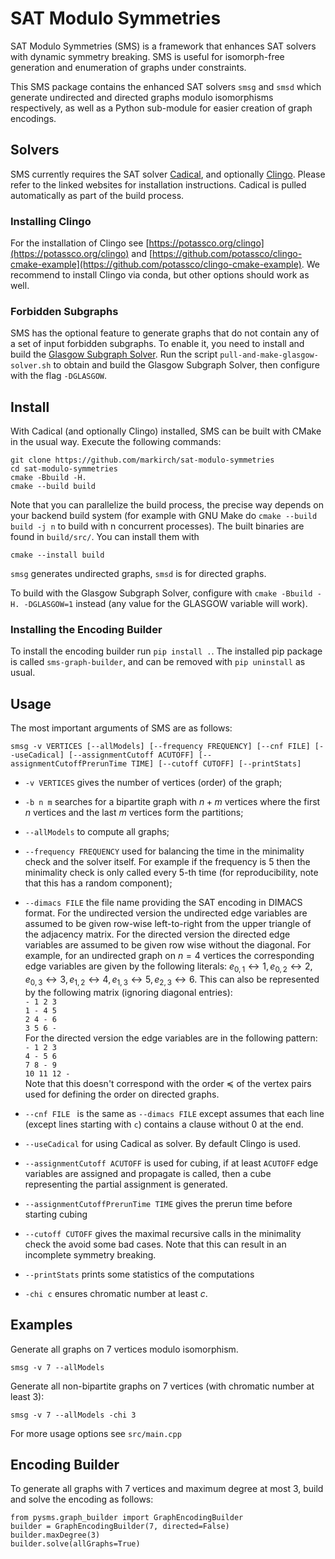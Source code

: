 # SAT Modulo Symmetries

SAT Modulo Symmetries (SMS) is a framework that enhances SAT solvers with dynamic symmetry breaking. SMS is useful for isomorph-free generation and enumeration of graphs under constraints.

This SMS package contains the enhanced SAT solvers `smsg` and `smsd` which generate undirected and directed graphs modulo isomorphisms respectively, as well as a Python sub-module for easier creation of graph encodings.

## Solvers

SMS currently requires the SAT solver [Cadical](https://github.com/arminbiere/cadical), and optionally [Clingo](https://potassco.org/clingo). Please refer to the linked websites for installation instructions.
Cadical is pulled automatically as part of the build process.

### Installing Clingo

For the installation of Clingo see [https://potassco.org/clingo](https://potassco.org/clingo) and [https://github.com/potassco/clingo-cmake-example](https://github.com/potassco/clingo-cmake-example).
We recommend to install Clingo via conda, but other options should work as well.

### Forbidden Subgraphs

SMS has the optional feature to generate graphs that do not contain any of a set of input forbidden subgraphs.
To enable it, you need to install and build the [Glasgow Subgraph Solver](https://github.com/ciaranm/glasgow-subgraph-solver).
Run the script `pull-and-make-glasgow-solver.sh` to obtain and build the Glasgow Subgraph Solver, then configure with the flag `-DGLASGOW`.

## Install

With Cadical (and optionally Clingo) installed, SMS can be built with CMake in the usual way. Execute the following commands:

```
git clone https://github.com/markirch/sat-modulo-symmetries
cd sat-modulo-symmetries
cmake -Bbuild -H.
cmake --build build
```

Note that you can parallelize the build process, the precise way depends on your backend build system (for example with GNU Make do `cmake --build build -j n` to build with n concurrent processes).
The built binaries are found in `build/src/`. You can install them with

```
cmake --install build
```

`smsg` generates undirected graphs, `smsd` is for directed graphs.

To build with the Glasgow Subgraph Solver, configure with `cmake -Bbuild -H. -DGLASGOW=1` instead (any value for the GLASGOW variable will work).

### Installing the Encoding Builder

To install the encoding builder run `pip install .`.
The installed pip package is called `sms-graph-builder`, and can be removed with `pip uninstall` as usual.

## Usage

The most important arguments of SMS are as follows:

`smsg -v VERTICES [--allModels] [--frequency FREQUENCY] [--cnf FILE] [--useCadical] [--assignmentCutoff ACUTOFF] [--assignmentCutoffPrerunTime TIME] [--cutoff CUTOFF] [--printStats]`

- `-v VERTICES` gives the number of vertices (order) of the graph;
- `-b n m` searches for a bipartite graph with $n+m$ vertices where the first $n$ vertices and the last $m$ vertices form the partitions;
- `--allModels` to compute all graphs;
- `--frequency FREQUENCY` used for balancing the time in the minimality check and the solver itself. For example if the frequency is 5 then the minimality check is only called every 5-th time (for reproducibility, note that this has a random component);
- `--dimacs FILE` the file name providing the SAT encoding in DIMACS format. For the undirected version the undirected edge variables are assumed to be given row-wise left-to-right from the upper triangle of the adjacency matrix. For the directed version the directed edge variables are assumed to be given row wise without the diagonal. For example, for an undirected graph on $n=4$ vertices the corresponding edge variables are given by the following literals: $e_{0,1} \leftrightarrow 1, e_{0,2} \leftrightarrow 2, e_{0,3} \leftrightarrow 3, e_{1,2} \leftrightarrow 4, e_{1,3} \leftrightarrow 5, e_{2,3} \leftrightarrow 6$. This can also be represented by the following matrix (ignoring diagonal entries): <br> 
`- 1 2 3 ` <br>
`1 - 4 5 ` <br>
`2 4 - 6 ` <br>
`3 5 6 - ` <br>
For the directed version the edge variables are in the following pattern: <br> 
`- 1 2 3 ` <br>
`4 - 5 6 ` <br>
`7 8 - 9 ` <br>
`10 11 12 - ` <br>
Note that this doesn't correspond with the order $\preceq$ of the vertex pairs used for defining the order on directed graphs.

- `--cnf FILE ` is the same as `--dimacs FILE` except assumes that each line (except lines starting with `c`) contains a clause without 0 at the end.
- `--useCadical` for using Cadical as solver. By default Clingo is used.
- `--assignmentCutoff ACUTOFF` is used for cubing, if at least `ACUTOFF` edge variables are assigned and propagate is called, then a cube representing the partial assignment is generated.
- `--assignmentCutoffPrerunTime TIME` gives the prerun time before starting cubing
- `--cutoff CUTOFF` gives the maximal recursive calls in the minimality check the avoid some bad cases. Note that this can result in an incomplete symmetry breaking.
- `--printStats` prints some statistics of the computations
- `-chi c` ensures chromatic number at least $c$.

## Examples

Generate all graphs on 7 vertices modulo isomorphism.

```smsg -v 7 --allModels```

Generate all non-bipartite graphs on 7 vertices (with chromatic number at least 3):

```smsg -v 7 --allModels -chi 3```

For more usage options see `src/main.cpp`

## Encoding Builder

To generate all graphs with 7 vertices and maximum degree at most 3, build and solve the encoding as follows:

```
from pysms.graph_builder import GraphEncodingBuilder
builder = GraphEncodingBuilder(7, directed=False)
builder.maxDegree(3)
builder.solve(allGraphs=True)
```
